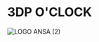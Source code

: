 # 3DP O'CLOCK
![LOGO ANSA (2)](https://user-images.githubusercontent.com/78743005/116784452-8947d500-aa94-11eb-8e23-484ed169c974.jpg)



